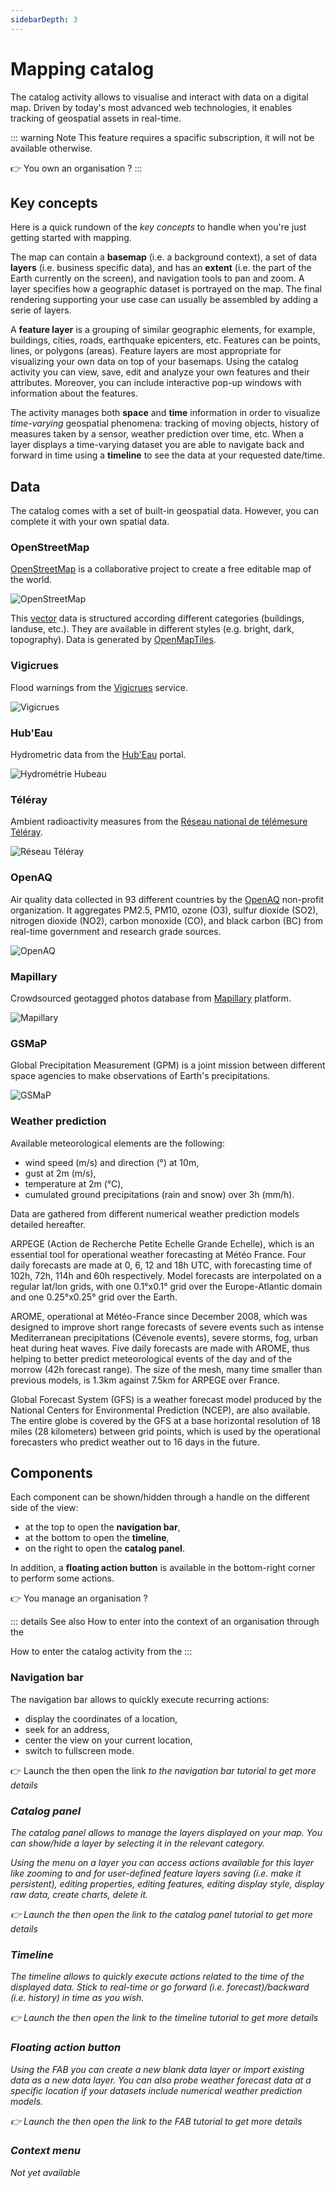 ```yaml
---
sidebarDepth: 3
---
```


# Mapping catalog

The catalog activity allows to visualise and interact with data on a digital map. Driven by today's most advanced web technologies, it enables tracking of geospatial assets in real-time.

::: warning Note
This feature requires a spacific subscription, it will not be available otherwise.

:point_right: You own an organisation ? <tour-link text="How to subscribe" path="home" :params="{ organisation: 'owner', route: 'organisation-settings-activity', perspective: 'billing' }"/>
:::

## Key concepts

Here is a quick rundown of the *key concepts* to handle when you're just getting started with mapping.

The map can contain a **basemap** (i.e. a background context), a set of data **layers** (i.e. business specific data), and has an **extent** (i.e. the part of the Earth currently on the screen), and navigation tools to pan and zoom. A layer specifies how a geographic dataset is portrayed on the map. The final rendering supporting your use case can usually be assembled by adding a serie of layers.

A **feature layer** is a grouping of similar geographic elements, for example, buildings, cities, roads, earthquake epicenters, etc. Features can be points, lines, or polygons (areas). Feature layers are most appropriate for visualizing your own data on top of your basemaps. Using the catalog activity you can view, save, edit and analyze your own features and their attributes. Moreover, you can include interactive pop-up windows with information about the features.

The activity manages both **space** and **time** information in order to visualize *time-varying* geospatial phenomena: tracking of moving objects, history of measures taken by a sensor, weather prediction over time, etc. When a layer displays a time-varying dataset you are able to navigate back and forward in time using a **timeline** to see the data at your requested date/time.

## Data

The catalog comes with a set of built-in geospatial data. However, you can complete it with your own spatial data.

### OpenStreetMap

[OpenStreetMap](https://www.openstreetmap.org/) is a collaborative project to create a free editable map of the world. 

![OpenStreetMap](../assets/openstreetmap.png)

This [vector](https://datacarpentry.org/organization-geospatial/02-intro-vector-data/index.html) data is structured according different categories (buildings, landuse, etc.). They are available in different styles (e.g. bright, dark, topography). Data is generated by [OpenMapTiles](https://openmaptiles.com/).

### Vigicrues

Flood warnings from the [Vigicrues](https://www.vigicrues.gouv.fr/) service.

![Vigicrues](../assets/vigicrues.jpg)

### Hub'Eau

Hydrometric data from the [Hub'Eau](https://hubeau.eaufrance.fr/) portal.

![Hydrométrie Hubeau](../assets/hydrometrie-hubeau.jpg)

### Téléray

Ambient radioactivity measures from the [Réseau national de télémesure Téléray](https://www.irsn.fr/FR/connaissances/Environnement/surveillance-environnement/organisation/reseaux-surveillance/Pages/1-reseaux-telesurveillance.aspx#.XyM9qJ77QuU). 

![Réseau Téléray](../assets/teleray.jpg)

### OpenAQ

Air quality data collected in 93 different countries by the [OpenAQ](https://openaq.org/) non-profit organization. It aggregates PM2.5, PM10, ozone (O3), sulfur dioxide (SO2), nitrogen dioxide (NO2), carbon monoxide (CO), and black carbon (BC) from real-time government and research grade sources. 

![OpenAQ](../assets/openaq.png)

### Mapillary

Crowdsourced geotagged photos database from [Mapillary](https://www.mapillary.com/) platform.

![Mapillary](../assets/mapillary.jpg)

### GSMaP

Global Precipitation Measurement (GPM) is a joint mission between different space agencies to make observations of Earth's precipitations.

![GSMaP](../assets/gsmap.png)

### Weather prediction

Available meteorological elements are the following:
* wind speed (m/s) and direction (°) at 10m,
* gust at 2m (m/s),
* temperature at 2m (°C),
* cumulated ground precipitations (rain and snow) over 3h (mm/h).

Data are gathered from different numerical weather prediction models detailed hereafter.

ARPEGE (Action de Recherche Petite Echelle Grande Echelle), which is an essential tool for operational weather forecasting at Météo France. Four daily forecasts are made at 0, 6, 12 and 18h UTC, with forecasting time of 102h, 72h, 114h and 60h respectively. Model forecasts are interpolated on a regular lat/lon grids, with one 0.1°x0.1° grid over the Europe-Atlantic domain and one 0.25°x0.25° grid over the Earth.

AROME, operational at Météo-France since December 2008, which was designed to improve short range forecasts of severe events such as intense Mediterranean precipitations (Cévenole events), severe storms, fog, urban heat during heat waves. Five daily forecasts are made with AROME, thus helping to better predict meteorological events of the day and of the morrow (42h forecast range). The size of the mesh, many time smaller than previous models, is 1.3km against 7.5km for ARPEGE over France.

Global Forecast System (GFS) is a weather forecast model produced by the National Centers for Environmental Prediction (NCEP), are also available. The entire globe is covered by the GFS at a base horizontal resolution of 18 miles (28 kilometers) between grid points, which is used by the operational forecasters who predict weather out to 16 days in the future.

## Components

Each component can be shown/hidden through a handle on the different side of the view:
* at the top to open the **navigation bar**,
* at the bottom to open the **timeline**,
* on the right to open the **catalog panel**.

In addition, a **floating action button** <i class="las la-chevron-up la-2x"></i> is available in the bottom-right corner to perform some actions.

:point_right: You manage an organisation ? <tour-link text="Browse the catalog activity components" path="home" :params="{ organisation: 'manager', route: 'catalog-activity', tourDelay: 2000 }"/>

::: details See also
How to enter into the context of an organisation through the <tour-link text="main menu" path="home" :params="{ tour: 'home' }"/>

How to enter the catalog activity from the <tour-link text="context of your organisation" path="home" :params="{ organisation: 'manager', tour: 'context' }"/>
:::

### Navigation bar

The navigation bar allows to quickly execute recurring actions:
* display the coordinates of a location,
* seek for an address,
* center the view on your current location,
* switch to fullscreen mode.

:point_right: Launch the <tour-link text="activity tutorial" path="home" :params="{ organisation: 'manager', route: 'catalog-activity' }"/> then open the link <i class="las la-external-link-square-alt"/> to the navigation bar tutorial to get more details

### Catalog panel

The catalog panel allows to manage the layers displayed on your map. You can show/hide a layer by selecting it in the relevant category.

Using the menu on a layer you can access actions available for this layer like zooming to and for user-defined feature layers saving (i.e. make it persistent), editing properties, editing features, editing display style, display raw data, create charts, delete it.

:point_right: Launch the <tour-link text="activity tutorial" path="home" :params="{ organisation: 'manager', route: 'catalog-activity' }"/> then open the link <i class="las la-external-link-square-alt"/> to the catalog panel tutorial to get more details

### Timeline

The timeline allows to quickly execute actions related to the time of the displayed data. Stick to real-time or go forward (i.e. forecast)/backward (i.e. history) in time as you wish. 

:point_right: Launch the <tour-link text="activity tutorial" path="home" :params="{ organisation: 'manager', route: 'catalog-activity' }"/> then open the link <i class="las la-external-link-square-alt"/> to the timeline tutorial to get more details

### Floating action button

Using the FAB you can create a new blank data layer or import existing data as a new data layer. You can also probe weather forecast data at a specific location if your datasets include numerical weather prediction models.

:point_right: Launch the <tour-link text="activity tutorial" path="home" :params="{ organisation: 'manager', route: 'catalog-activity' }"/> then open the link <i class="las la-external-link-square-alt"/> to the FAB tutorial to get more details

### Context menu

*Not yet available*
